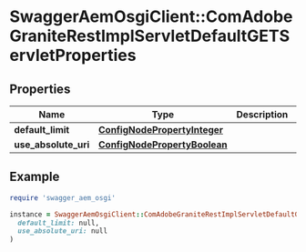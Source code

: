 # SwaggerAemOsgiClient::ComAdobeGraniteRestImplServletDefaultGETServletProperties

## Properties

| Name | Type | Description | Notes |
| ---- | ---- | ----------- | ----- |
| **default_limit** | [**ConfigNodePropertyInteger**](ConfigNodePropertyInteger.md) |  | [optional] |
| **use_absolute_uri** | [**ConfigNodePropertyBoolean**](ConfigNodePropertyBoolean.md) |  | [optional] |

## Example

```ruby
require 'swagger_aem_osgi'

instance = SwaggerAemOsgiClient::ComAdobeGraniteRestImplServletDefaultGETServletProperties.new(
  default_limit: null,
  use_absolute_uri: null
)
```

